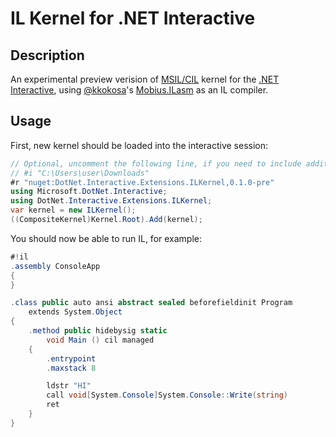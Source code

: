 # IL Kernel for .NET Interactive

## Description

An experimental preview verision of [MSIL/CIL](https://en.wikipedia.org/wiki/Common_Intermediate_Language) kernel for the [.NET Interactive](https://github.com/dotnet/interactive), using [@kkokosa](https://github.com/kkokosa)'s [Mobius.ILasm](https://github.com/kkokosa/Mobius.ILasm) as an IL compiler.

## Usage

First, new kernel should be loaded into the interactive session:

```csharp
// Optional, uncomment the following line, if you need to include additional paths to reference libraries from.
// #i "C:\Users\user\Downloads"
#r "nuget:DotNet.Interactive.Extensions.ILKernel,0.1.0-pre"
using Microsoft.DotNet.Interactive;
using DotNet.Interactive.Extensions.ILKernel;
var kernel = new ILKernel();
((CompositeKernel)Kernel.Root).Add(kernel);
```

You should now be able to run IL, for example:

```csharp
#!il
.assembly ConsoleApp
{
}

.class public auto ansi abstract sealed beforefieldinit Program
    extends System.Object
{
    .method public hidebysig static
        void Main () cil managed
    {
        .entrypoint
        .maxstack 8

        ldstr "HI"
        call void[System.Console]System.Console::Write(string)
        ret
    }
}
```
